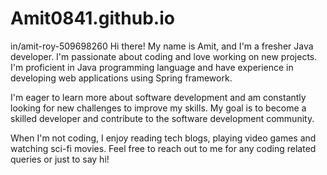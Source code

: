 # Amit0841.github.io
in/amit-roy-509698260
Hi there! My name is Amit, and I'm a fresher Java developer. I'm passionate about coding and love working on new projects. I'm proficient in Java programming language and have experience in developing web applications using Spring framework.

I'm eager to learn more about software development and am constantly looking for new challenges to improve my skills. My goal is to become a skilled developer and contribute to the software development community.

When I'm not coding, I enjoy reading tech blogs, playing video games and watching sci-fi movies. Feel free to reach out to me for any coding related queries or just to say hi!
